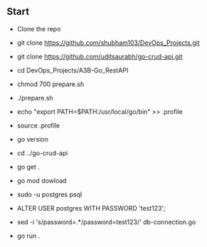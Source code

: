
## Start

- Clone the repo
- git clone https://github.com/shubham103/DevOps_Projects.git
- git clone https://github.com/uditsaurabh/go-crud-api.git
- cd DevOps_Projects/A3B-Go_RestAPI
- chmod 700 prepare.sh
- ./prepare.sh
- echo "export PATH=$PATH:/usr/local/go/bin" >> .profile
- source .profile
- go version

- cd ../go-crud-api
- go get .
- go mod dowload
- sudo -u postgres psql
- ALTER USER postgres WITH PASSWORD 'test123';
- sed -i 's/password=.*/password=test123/' db-connection.go
- go run .
